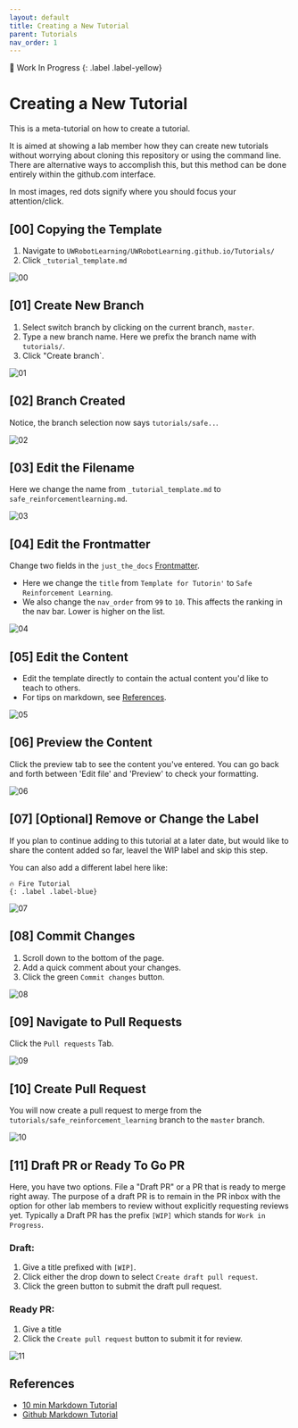 ```yaml
---
layout: default
title: Creating a New Tutorial
parent: Tutorials
nav_order: 1
---
```

🚧 Work In Progress
{: .label .label-yellow}

# Creating a New Tutorial
This is a meta-tutorial on how to create a tutorial.

It is aimed at showing a lab member how they can create new tutorials without worrying about cloning this repository or using the command line. There are alternative ways to accomplish this, but this method can be done entirely within the github.com interface.

In most images, red dots signify where you should focus your attention/click.


## [00] Copying the Template
1. Navigate to `UWRobotLearning/UWRobotLearning.github.io/Tutorials/`
2. Click `_tutorial_template.md`

![00](/assets/imgs/meta_tut/00.png)


## [01] Create New Branch

1. Select switch branch by clicking on the current branch, `master`.
2. Type a new branch name. Here we prefix the branch name with `tutorials/`.
3. Click "Create branch`.

![01](/assets/imgs/meta_tut/01.png)


## [02] Branch Created

Notice, the branch selection now says `tutorials/safe..`.

![02](/assets/imgs/meta_tut/02.png)


## [03] Edit the Filename

Here we change the name from `_tutorial_template.md` to `safe_reinforcementlearning.md`.

![03](/assets/imgs/meta_tut/03.png)


## [04] Edit the Frontmatter
Change two fields in the `just_the_docs` [Frontmatter](https://jekyllrb.com/docs/front-matter/).
- Here we change the `title` from `Template for Tutorin'` to `Safe Reinforcement Learning`.
- We also change the `nav_order` from `99` to `10`. This affects the ranking in the nav bar. Lower is higher on the list.

![04](/assets/imgs/meta_tut/04.png)


## [05] Edit the Content
- Edit the template directly to contain the actual content you'd like to teach to others.
- For tips on markdown, see [References](#references).

![05](/assets/imgs/meta_tut/05.png)


## [06] Preview the Content
Click the preview tab to see the content you've entered. You can go back and forth between 'Edit file' and 'Preview' to check your formatting.

![06](/assets/imgs/meta_tut/06.png)


## [07] [Optional] Remove or Change the Label
If you plan to continue adding to this tutorial at a later date, but would like to share the content added so far, leavel the WIP label and skip this step.

You can also add a different label here like:
```
🔥 Fire Tutorial
{: .label .label-blue}
```
![07](/assets/imgs/meta_tut/07.png)


## [08] Commit Changes
1. Scroll down to the bottom of the page.
2. Add a quick comment about your changes.
3. Click the green `Commit changes` button.

![08](/assets/imgs/meta_tut/08.png)


## [09] Navigate to Pull Requests
Click the `Pull requests` Tab.

![09](/assets/imgs/meta_tut/09.png)


## [10] Create Pull Request
You will now create a pull request to merge from the `tutorials/safe_reinforcement_learning` branch to the `master` branch.

![10](/assets/imgs/meta_tut/10.png)


## [11] Draft PR or Ready To Go PR
Here, you have two options. File a "Draft PR" or a PR that is ready to merge right away. The purpose of a draft PR is to remain in the PR inbox with the option for other lab members to review without explicitly requesting reviews yet. Typically a Draft PR has the prefix `[WIP]` which stands for `Work in Progress`.

### Draft:
1. Give a title prefixed with `[WIP]`.
2. Click either the drop down to select `Create draft pull request`.
3. Click the green button to submit the draft pull request.

### Ready PR:
1. Give a title
2. Click the `Create pull request` button to submit it for review.

![11](/assets/imgs/meta_tut/11.png)




## References
- [10 min Markdown Tutorial](https://commonmark.org/help/tutorial/index.html)
- [Github Markdown Tutorial](https://guides.github.com/features/mastering-markdown/)

